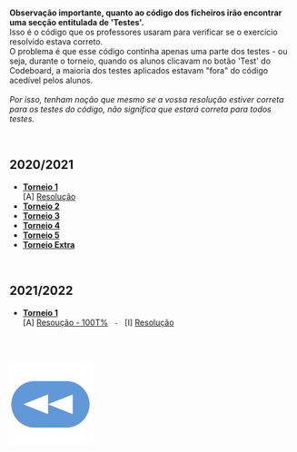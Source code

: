 <br>**Observação importante, quanto ao código dos ficheiros irão encontrar uma secção entitulada de 'Testes'.**
<br>Isso é o código que os professores usaram para verificar se o exercício resolvido estava correto.
<br>O problema é que esse código continha apenas uma parte dos testes - ou seja, durante o torneio, quando os alunos clicavam no botão 'Test' do Codeboard, a maioria dos testes aplicados estavam "fora" do código acedível pelos alunos.
<br>
<br>*Por isso, tenham noção que mesmo se a vossa resolução estiver correta para os testes do código, não significa que estará correta para todos testes.*

<br>

## 2020/2021
* [**Torneio 1**](t1-2021.md)
<br>  [A] [Resolução](t1-2021-res.md)
* [**Torneio 2**](t2-2021.md)
* [**Torneio 3**](t3-2021.md)
* [**Torneio 4**](t4-2021.md)
* [**Torneio 5**](t5-2021.md)
* [**Torneio Extra**](tE-2021.md)

<br>

## 2021/2022
* [**Torneio 1**]()
<br>  [A] [Resoução - 100T%]() ``  -  `` [I] [Resolução]()

<br><br>

[![retroceder](https://raw.githubusercontent.com/David81820/Recursos-LCC/main/Rewind.png)](https://david81820.github.io/Recursos-LCC/2ano/2sem/LA2)
